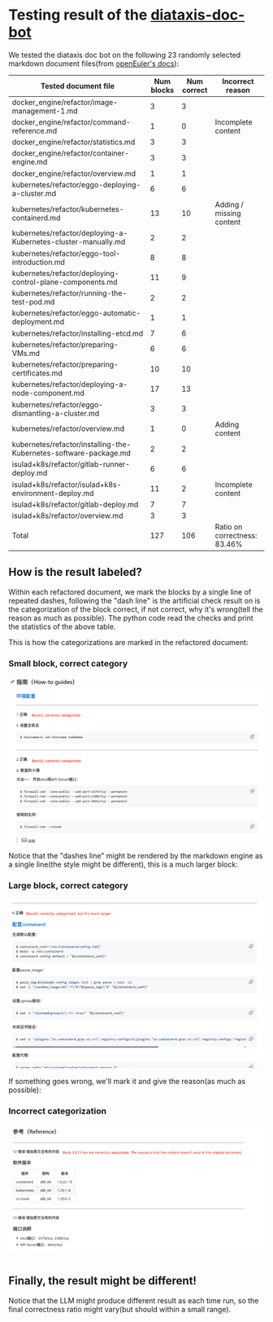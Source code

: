 # Testing result of the [diataxis-doc-bot](https://github.com/oss-know/diataxis-doc-bot)



We tested the diataxis doc bot on the following 23 randomly selected markdown document files(from [openEuler's docs](https://gitee.com/openeuler/docs.git)):

| Tested document file | Num blocks | Num correct | Incorrect reason |
| ---- | ---- | ---- | ---- |
| docker_engine/refactor/image-management-1.md|3|3||
| docker_engine/refactor/command-reference.md|1|0|Incomplete content|
| docker_engine/refactor/statistics.md|3|3||
| docker_engine/refactor/container-engine.md|3|3||
| docker_engine/refactor/overview.md|1|1||
| kubernetes/refactor/eggo-deploying-a-cluster.md|6|6||
| kubernetes/refactor/kubernetes-containerd.md|13|10|Adding / missing content|
| kubernetes/refactor/deploying-a-Kubernetes-cluster-manually.md|2|2||
| kubernetes/refactor/eggo-tool-introduction.md|8|8||
| kubernetes/refactor/deploying-control-plane-components.md|11|9||
| kubernetes/refactor/running-the-test-pod.md|2|2||
| kubernetes/refactor/eggo-automatic-deployment.md|1|1||
| kubernetes/refactor/installing-etcd.md|7|6||
| kubernetes/refactor/preparing-VMs.md|6|6||
| kubernetes/refactor/preparing-certificates.md|10|10||
| kubernetes/refactor/deploying-a-node-component.md|17|13||
| kubernetes/refactor/eggo-dismantling-a-cluster.md|3|3||
| kubernetes/refactor/overview.md|1|0|Adding content|
| kubernetes/refactor/installing-the-Kubernetes-software-package.md|2|2||
| isulad+k8s/refactor/gitlab-runner-deploy.md|6|6||
| isulad+k8s/refactor/isulad+k8s-environment-deploy.md|11|2|Incomplete content|
| isulad+k8s/refactor/gitlab-deploy.md|7|7||
| isulad+k8s/refactor/overview.md|3|3||
| Total |127|106|Ratio on correctness: 83.46%|



## How is the result labeled?

Within each refactored document, we mark the blocks by a single line of repeated dashes, following the "dash line" is the artificial check result on is the categorization of the block correct, if not correct, why it's wrong(tell the reason as much as possible). The python code read the checks and print the statistics of the above table.



This is how the categorizations are marked in the refactored document:

### Small block, correct category

![small block correct category](images/small_block_correct_categorization.png)

Notice that the "dashes line" might be rendered by the markdown engine as a single line(the style might be different), this is a much larger block:

### Large block, correct category

![large block correct category](images/large_block_correct_categorization.png)



If something goes wrong, we'll mark it and give the reason(as much as possible):



### Incorrect categorization
![large block correct category](images/incorrect_categorization.png)



## Finally, the result might be different!



Notice that the LLM might produce different result as each time run, so the final correctness ratio might vary(but should within a small range).
